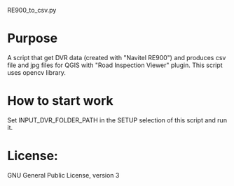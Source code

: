 RE900_to_csv.py

# Purpose
A script that get DVR data (created with "Navitel RE900") and produces csv file and jpg files for QGIS with "Road Inspection Viewer" plugin.
This script uses opencv library.

# How to start work
Set INPUT_DVR_FOLDER_PATH in the SETUP selection of this script and run it.
 
# License:
GNU General Public License, version 3

